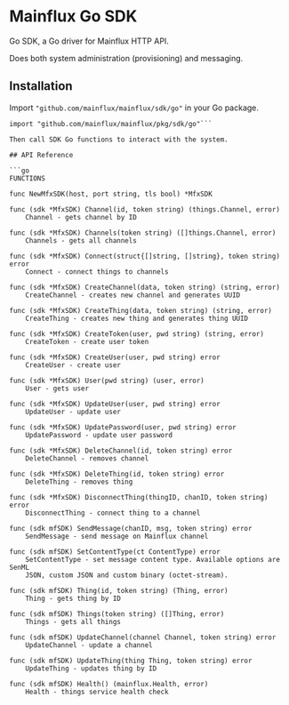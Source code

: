 # Mainflux Go SDK

Go SDK, a Go driver for Mainflux HTTP API.

Does both system administration (provisioning) and messaging.

## Installation
Import `"github.com/mainflux/mainflux/sdk/go"` in your Go package.

```
import "github.com/mainflux/mainflux/pkg/sdk/go"```

Then call SDK Go functions to interact with the system.

## API Reference

```go
FUNCTIONS

func NewMfxSDK(host, port string, tls bool) *MfxSDK

func (sdk *MfxSDK) Channel(id, token string) (things.Channel, error)
    Channel - gets channel by ID

func (sdk *MfxSDK) Channels(token string) ([]things.Channel, error)
    Channels - gets all channels

func (sdk *MfxSDK) Connect(struct{[]string, []string}, token string) error
    Connect - connect things to channels

func (sdk *MfxSDK) CreateChannel(data, token string) (string, error)
    CreateChannel - creates new channel and generates UUID

func (sdk *MfxSDK) CreateThing(data, token string) (string, error)
    CreateThing - creates new thing and generates thing UUID

func (sdk *MfxSDK) CreateToken(user, pwd string) (string, error)
    CreateToken - create user token

func (sdk *MfxSDK) CreateUser(user, pwd string) error
    CreateUser - create user

func (sdk *MfxSDK) User(pwd string) (user, error)
    User - gets user

func (sdk *MfxSDK) UpdateUser(user, pwd string) error
    UpdateUser - update user

func (sdk *MfxSDK) UpdatePassword(user, pwd string) error
    UpdatePassword - update user password

func (sdk *MfxSDK) DeleteChannel(id, token string) error
    DeleteChannel - removes channel

func (sdk *MfxSDK) DeleteThing(id, token string) error
    DeleteThing - removes thing

func (sdk *MfxSDK) DisconnectThing(thingID, chanID, token string) error
    DisconnectThing - connect thing to a channel

func (sdk mfSDK) SendMessage(chanID, msg, token string) error
    SendMessage - send message on Mainflux channel

func (sdk mfSDK) SetContentType(ct ContentType) error
    SetContentType - set message content type. Available options are SenML
    JSON, custom JSON and custom binary (octet-stream).

func (sdk mfSDK) Thing(id, token string) (Thing, error)
    Thing - gets thing by ID

func (sdk mfSDK) Things(token string) ([]Thing, error)
    Things - gets all things

func (sdk mfSDK) UpdateChannel(channel Channel, token string) error
    UpdateChannel - update a channel

func (sdk mfSDK) UpdateThing(thing Thing, token string) error
    UpdateThing - updates thing by ID

func (sdk mfSDK) Health() (mainflux.Health, error)
    Health - things service health check
```
